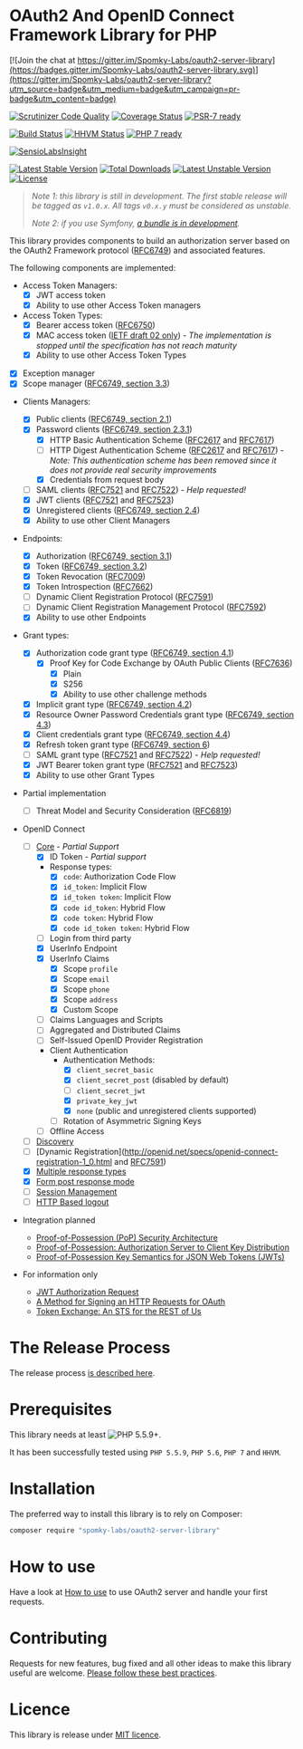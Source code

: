 OAuth2 And OpenID Connect Framework Library for PHP
===================================================

[![Join the chat at https://gitter.im/Spomky-Labs/oauth2-server-library](https://badges.gitter.im/Spomky-Labs/oauth2-server-library.svg)](https://gitter.im/Spomky-Labs/oauth2-server-library?utm_source=badge&utm_medium=badge&utm_campaign=pr-badge&utm_content=badge)

[![Scrutinizer Code Quality](https://scrutinizer-ci.com/g/Spomky-Labs/oauth2-server-library/badges/quality-score.png?b=develop)](https://scrutinizer-ci.com/g/Spomky-Labs/oauth2-server-library/?branch=develop)
[![Coverage Status](https://coveralls.io/repos/Spomky-Labs/oauth2-server-library/badge.svg?branch=develop&service=github)](https://coveralls.io/github/Spomky-Labs/oauth2-server-library?branch=develop)
[![PSR-7 ready](https://img.shields.io/badge/PSR--7-ready-brightgreen.svg)](http://www.php-fig.org/psr/psr-7/)

[![Build Status](https://travis-ci.org/Spomky-Labs/oauth2-server-library.svg?branch=develop)](https://travis-ci.org/Spomky-Labs/oauth2-server-library)
[![HHVM Status](http://hhvm.h4cc.de/badge/spomky-labs/oauth2-server-library.svg)](http://hhvm.h4cc.de/package/spomky-labs/oauth2-server-library)
[![PHP 7 ready](http://php7ready.timesplinter.ch/Spomky-Labs/oauth2-server-library/badge.svg)](https://travis-ci.org/Spomky-Labs/oauth2-server-library)

[![SensioLabsInsight](https://insight.sensiolabs.com/projects/3d678a80-f1b8-48a3-b36e-c7f0c6d45939/big.png)](https://insight.sensiolabs.com/projects/3d678a80-f1b8-48a3-b36e-c7f0c6d45939)

[![Latest Stable Version](https://poser.pugx.org/Spomky-Labs/oauth2-server-library/v/stable.png)](https://packagist.org/packages/Spomky-Labs/oauth2-server-library)
[![Total Downloads](https://poser.pugx.org/Spomky-Labs/oauth2-server-library/downloads.png)](https://packagist.org/packages/Spomky-Labs/oauth2-server-library)
[![Latest Unstable Version](https://poser.pugx.org/Spomky-Labs/oauth2-server-library/v/unstable.png)](https://packagist.org/packages/Spomky-Labs/oauth2-server-library)
[![License](https://poser.pugx.org/Spomky-Labs/oauth2-server-library/license.png)](https://packagist.org/packages/Spomky-Labs/oauth2-server-library)

> *Note 1: this library is still in development. The first stable release will be tagged as `v1.0.x`. All tags `v0.x.y` must be considered as unstable.*
> 
> *Note 2: if you use Symfony, [a bundle is in development](https://github.com/Spomky-Labs/OAuth2ServerBundle).*

This library provides components to build an authorization server based on the OAuth2 Framework protocol ([RFC6749](https://tools.ietf.org/html/rfc6749)) and associated features.

The following components are implemented:

* Access Token Managers:
    * [x] JWT access token
    * [x] Ability to use other Access Token managers
* Access Token Types:
    * [x] Bearer access token ([RFC6750](https://tools.ietf.org/html/rfc6750))
    * [x] MAC access token ([IETF draft 02 only](https://tools.ietf.org/html/draft-ietf-oauth-v2-http-mac-02)) - *The implementation is stopped until the specification has not reach maturity*
    * [x] Ability to use other Access Token Types
* [x] Exception manager
* [x] Scope manager ([RFC6749, section 3.3](https://tools.ietf.org/html/rfc6749#section-3.3))
* Clients Managers:
    * [x] Public clients ([RFC6749, section 2.1](https://tools.ietf.org/html/rfc6749#section-2.1))
    * [x] Password clients ([RFC6749, section 2.3.1](https://tools.ietf.org/html/rfc6749#section-2.3.1))
        * [x] HTTP Basic Authentication Scheme ([RFC2617](https://tools.ietf.org/html/rfc2617) and [RFC7617](https://tools.ietf.org/html/rfc7617))
        * [ ] HTTP Digest Authentication Scheme ([RFC2617](https://tools.ietf.org/html/rfc2617) and [RFC7617](https://tools.ietf.org/html/rfc7616)) - *Note: This authentication scheme has been removed since it does not provide real security improvements*
        * [x] Credentials from request body
    * [ ] SAML clients ([RFC7521](https://tools.ietf.org/html/rfc7521) and [RFC7522](https://tools.ietf.org/html/rfc7522)) - *Help requested!*
    * [x] JWT clients ([RFC7521](https://tools.ietf.org/html/rfc7521) and [RFC7523](https://tools.ietf.org/html/rfc7523))
    * [x] Unregistered clients ([RFC6749, section 2.4](https://tools.ietf.org/html/rfc6749#section-2.4))
    * [x] Ability to use other Client Managers
* Endpoints:
    * [x] Authorization ([RFC6749, section 3.1](https://tools.ietf.org/html/rfc6749#section-3.1))
    * [x] Token ([RFC6749, section 3.2](https://tools.ietf.org/html/rfc6749#section-3.2))
    * [x] Token Revocation ([RFC7009](https://tools.ietf.org/html/rfc7009))
    * [x] Token Introspection ([RFC7662](https://tools.ietf.org/html/rfc7662))
    * [ ] Dynamic Client Registration Protocol ([RFC7591](https://tools.ietf.org/html/rfc7591))
    * [ ] Dynamic Client Registration Management Protocol ([RFC7592](https://tools.ietf.org/html/rfc7592))
    * [x] Ability to use other Endpoints
* Grant types:
    * [x] Authorization code grant type ([RFC6749, section 4.1](https://tools.ietf.org/html/rfc6749#section-4.1))
        * [x] Proof Key for Code Exchange by OAuth Public Clients ([RFC7636](https://tools.ietf.org/html/rfc7636))
            * [x] Plain
            * [x] S256
            * [x] Ability to use other challenge methods
    * [x] Implicit grant type ([RFC6749, section 4.2](https://tools.ietf.org/html/rfc6749#section-4.2))
    * [x] Resource Owner Password Credentials grant type ([RFC6749, section 4.3](https://tools.ietf.org/html/rfc6749#section-4.3))
    * [x] Client credentials grant type ([RFC6749, section 4.4](https://tools.ietf.org/html/rfc6749#section-4.4))
    * [x] Refresh token grant type ([RFC6749, section 6](https://tools.ietf.org/html/rfc6749#section-6))
    * [ ] SAML grant type ([RFC7521](https://tools.ietf.org/html/rfc7521) and [RFC7522](https://tools.ietf.org/html/rfc7522)) - *Help requested!*
    * [x] JWT Bearer token grant type ([RFC7521](https://tools.ietf.org/html/rfc7521) and [RFC7523](https://tools.ietf.org/html/rfc7523))
    * [x] Ability to use other Grant Types

* Partial implementation
    * [ ] Threat Model and Security Consideration ([RFC6819](https://tools.ietf.org/html/rfc6819))

* OpenID Connect
    * [ ] [Core](http://openid.net/specs/openid-connect-core-1_0.html) - *Partial Support*
        *  [x] ID Token - *Partial support*
        * Response types:
            * [x] `code`: Authorization Code Flow
            * [x] `id_token`: Implicit Flow
            * [x] `id_token token`: Implicit Flow
            * [x] `code id_token`: Hybrid Flow
            * [x] `code token`: Hybrid Flow
            * [x] `code id_token token`: Hybrid Flow
        * [ ] Login from third party
        * [x] UserInfo Endpoint
        * [x] UserInfo Claims
            * [x] Scope `profile`
            * [x] Scope `email`
            * [x] Scope `phone`
            * [x] Scope `address`
            * [x] Custom Scope
        * [ ] Claims Languages and Scripts
        * [ ] Aggregated and Distributed Claims
        * [ ] Self-Issued OpenID Provider Registration
        *  Client Authentication
            * Authentication Methods:
                * [x] `client_secret_basic`
                * [x] `client_secret_post` (disabled by default)
                * [ ] `client_secret_jwt`
                * [x] `private_key_jwt`
                * [x] `none` (public and unregistered clients supported)
            * [ ] Rotation of Asymmetric Signing Keys
        * [ ] Offline Access
    * [ ] [Discovery](http://openid.net/specs/openid-connect-discovery-1_0.html)
    * [ ] [Dynamic Registration](http://openid.net/specs/openid-connect-registration-1_0.html and [RFC7591](https://tools.ietf.org/html/rfc7591))
    * [x] [Multiple response types](http://openid.net/specs/oauth-v2-multiple-response-types-1_0.html)
    * [x] [Form post response mode](http://openid.net/specs/oauth-v2-form-post-response-mode-1_0.html)
    * [ ] [Session Management](http://openid.net/specs/openid-connect-session-1_0.html)
    * [ ] [HTTP Based logout](http://openid.net/specs/openid-connect-logout-1_0.html)

* Integration planned
    * [Proof-of-Possession (PoP) Security Architecture](https://tools.ietf.org/html/draft-ietf-oauth-pop-architecture)
    * [Proof-of-Possession: Authorization Server to Client Key Distribution](https://tools.ietf.org/html/draft-ietf-oauth-pop-key-distribution)
    * [Proof-of-Possession Key Semantics for JSON Web Tokens (JWTs)](https://tools.ietf.org/html/draft-ietf-oauth-proof-of-possession)

* For information only
    * [JWT Authorization Request](https://tools.ietf.org/html/draft-ietf-oauth-jwsreq)
    * [A Method for Signing an HTTP Requests for OAuth](https://tools.ietf.org/html/draft-ietf-oauth-signed-http-request)
    * [Token Exchange: An STS for the REST of Us](https://tools.ietf.org/html/draft-ietf-oauth-token-exchange)

# The Release Process

The release process [is described here](doc/Release.md).

# Prerequisites

This library needs at least ![PHP 5.5.9+](https://img.shields.io/badge/PHP-5.5.9%2B-ff69b4.svg).

It has been successfully tested using `PHP 5.5.9`, `PHP 5.6`, `PHP 7` and `HHVM`.

# Installation

The preferred way to install this library is to rely on Composer:

```sh
composer require "spomky-labs/oauth2-server-library"
```

# How to use

Have a look at [How to use](doc/Use.md) to use OAuth2 server and handle your first requests.

# Contributing

Requests for new features, bug fixed and all other ideas to make this library useful are welcome. [Please follow these best practices](doc/Contributing.md).

# Licence

This library is release under [MIT licence](LICENSE).
